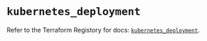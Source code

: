 # `kubernetes_deployment`

Refer to the Terraform Registory for docs: [`kubernetes_deployment`](https://registry.terraform.io/providers/hashicorp/kubernetes/2.25.2/docs/resources/deployment).
